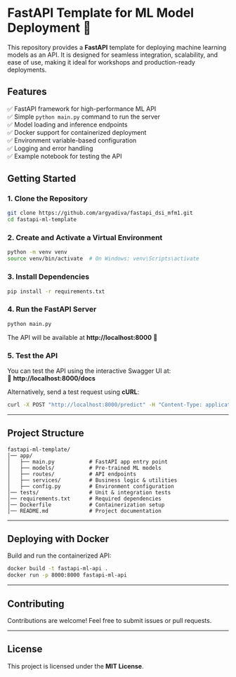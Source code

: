 # **FastAPI Template for ML Model Deployment 🚀**  

This repository provides a **FastAPI** template for deploying machine learning models as an API. It is designed for seamless integration, scalability, and ease of use, making it ideal for workshops and production-ready deployments.  

## **Features**  
✅ FastAPI framework for high-performance ML API  
✅ Simple `python main.py` command to run the server  
✅ Model loading and inference endpoints  
✅ Docker support for containerized deployment  
✅ Environment variable-based configuration  
✅ Logging and error handling  
✅ Example notebook for testing the API  

## **Getting Started**  

### **1. Clone the Repository**  
```bash  
git clone https://github.com/argyadiva/fastapi_dsi_mfm1.git
cd fastapi-ml-template  
```

### **2. Create and Activate a Virtual Environment**  
```bash  
python -m venv venv  
source venv/bin/activate  # On Windows: venv\Scripts\activate  
```

### **3. Install Dependencies**  
```bash  
pip install -r requirements.txt  
```

### **4. Run the FastAPI Server**  
```bash  
python main.py  
```
The API will be available at **http://localhost:8000** 🚀  

### **5. Test the API**  
You can test the API using the interactive Swagger UI at:  
📌 **http://localhost:8000/docs**  

Alternatively, send a test request using **cURL**:  
```bash  
curl -X POST "http://localhost:8000/predict" -H "Content-Type: application/json" -d '{"features": [1.2, 3.4, 5.6]}'  
```

---

## **Project Structure**  
```
fastapi-ml-template/
│── app/
│   ├── main.py           # FastAPI app entry point
│   ├── models/           # Pre-trained ML models
│   ├── routes/           # API endpoints
│   ├── services/         # Business logic & utilities
│   ├── config.py         # Environment configuration
│── tests/                # Unit & integration tests
│── requirements.txt      # Required dependencies
│── Dockerfile            # Containerization setup
│── README.md             # Project documentation
```

---

## **Deploying with Docker**  
Build and run the containerized API:  
```bash  
docker build -t fastapi-ml-api .  
docker run -p 8000:8000 fastapi-ml-api  
```

---

## **Contributing**  
Contributions are welcome! Feel free to submit issues or pull requests.  

---

## **License**  
This project is licensed under the **MIT License**.  

